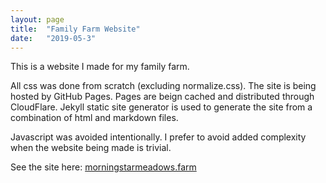 ```yaml
---
layout: page
title:  "Family Farm Website"
date:   "2019-05-3"
---
```

This is a website I made for my family farm.

All css was done from scratch (excluding normalize.css). The site is being hosted by GitHub Pages.
Pages are beign cached and distributed through CloudFlare. Jekyll static site generator is used to generate the site from a combination of html and markdown files.

Javascript was avoided intentionally.
I prefer to avoid added complexity when the website being made is trivial.

See the site here: [morningstarmeadows.farm](https://morningstarmeadows.farm/)




